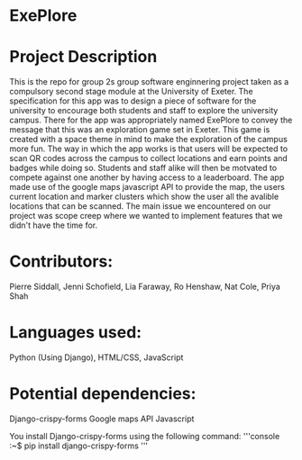 # ExePlore

# Project Description
This is the repo for group 2s group software enginnering project taken as a compulsory second stage module at the University of Exeter. The specification for this app was to design a piece of software for the university to encourage both students and staff to explore the university campus. There for the app was appropriately named ExePlore to convey the message that this was an exploration game set in Exeter. This game is created with a space theme in mind to make the exploration of the campus more fun. The way in which the app works is that users will be expected to scan QR codes across the campus to collect locations and earn points and badges while doing so. Students and staff alike will then be motvated to compete against one another by having access to a leaderboard. The app made use of the google maps javascript API to provide the map, the users current location and marker clusters which show the user all the avalible locations that can be scanned. The main issue we encountered on our project was scope creep where we wanted to implement features that we didn't have the time for. 


# Contributors: 
Pierre Siddall, Jenni Schofield, Lia Faraway, Ro Henshaw, Nat Cole, Priya Shah

# Languages used: 
Python (Using Django), HTML/CSS, JavaScript

# Potential dependencies:
Django-crispy-forms
Google maps API Javascript

You install Django-crispy-forms using the following command: 
'''console
:~$ pip install django-crispy-forms
'''
